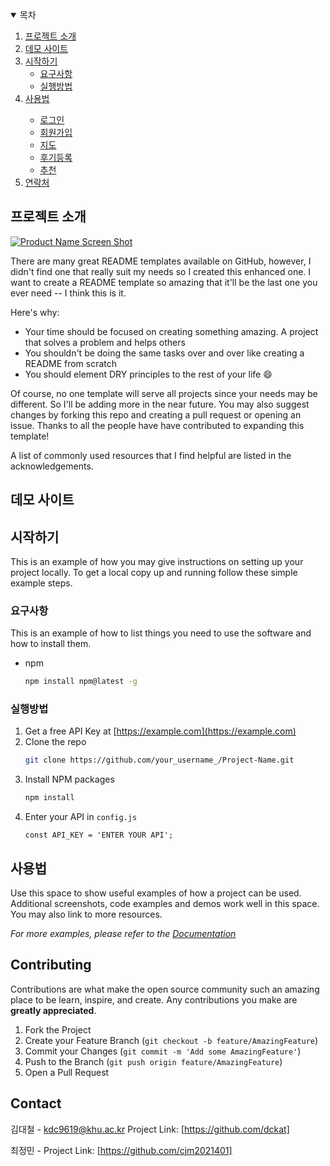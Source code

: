 <!-- TABLE OF CONTENTS -->
<details open="open">
  <summary>목차</summary>
  <ol>
    <li>
      <a href="#프로젝트 소개">프로젝트 소개</a>
    </li>
    <li>
      <a href="#데모 사이트">데모 사이트</a>
    </li>
    <li>
      <a href="#시작하기">시작하기</a>
      <ul>
        <li><a href="#요구사항">요구사항</a></li>
        <li><a href="#실행방법">실행방법</a></li>
      </ul>
    </li>
    <li><a href="#사용법">사용법</a></li>
      <ul>
        <li><a href="#로그인">로그인</a></li>
        <li><a href="#회원가입">회원가입</a></li>
        <li><a href="#지도">지도</a></li>
        <li><a href="#후기등록">후기등록</a></li>
        <li><a href="#추천">추천</a></li>
      </ul>
    <li><a href="#Contributing>Contributing</li>
    <li><a href="#">연락처</a></li>
  </ol>
</details>



<!-- ABOUT THE PROJECT -->
## 프로젝트 소개

[![Product Name Screen Shot][product-screenshot]](https://example.com)

There are many great README templates available on GitHub, however, I didn't find one that really suit my needs so I created this enhanced one. I want to create a README template so amazing that it'll be the last one you ever need -- I think this is it.

Here's why:
* Your time should be focused on creating something amazing. A project that solves a problem and helps others
* You shouldn't be doing the same tasks over and over like creating a README from scratch
* You should element DRY principles to the rest of your life :smile:

Of course, no one template will serve all projects since your needs may be different. So I'll be adding more in the near future. You may also suggest changes by forking this repo and creating a pull request or opening an issue. Thanks to all the people have have contributed to expanding this template!

A list of commonly used resources that I find helpful are listed in the acknowledgements.

<!-- DEMO LINK -->
## 데모 사이트


<!-- GETTING STARTED -->
## 시작하기

This is an example of how you may give instructions on setting up your project locally.
To get a local copy up and running follow these simple example steps.

### 요구사항

This is an example of how to list things you need to use the software and how to install them.
* npm
  ```sh
  npm install npm@latest -g
  ```

### 실행방법

1. Get a free API Key at [https://example.com](https://example.com)
2. Clone the repo
   ```sh
   git clone https://github.com/your_username_/Project-Name.git
   ```
3. Install NPM packages
   ```sh
   npm install
   ```
4. Enter your API in `config.js`
   ```JS
   const API_KEY = 'ENTER YOUR API';
   ```

<!-- USAGE -->
## 사용법

Use this space to show useful examples of how a project can be used. Additional screenshots, code examples and demos work well in this space. You may also link to more resources.

_For more examples, please refer to the [Documentation](https://example.com)_


<!-- CONTRIBUTING -->
## Contributing

Contributions are what make the open source community such an amazing place to be learn, inspire, and create. Any contributions you make are **greatly appreciated**.

1. Fork the Project
2. Create your Feature Branch (`git checkout -b feature/AmazingFeature`)
3. Commit your Changes (`git commit -m 'Add some AmazingFeature'`)
4. Push to the Branch (`git push origin feature/AmazingFeature`)
5. Open a Pull Request


<!-- CONTACT -->
## Contact

김대철 - kdc9619@khu.ac.kr
Project Link: [https://github.com/dckat]

최정민 -
Project Link: [https://github.com/cjm2021401]



<!-- MARKDOWN LINKS & IMAGES -->
<!-- https://www.markdownguide.org/basic-syntax/#reference-style-links -->
[contributors-shield]: https://img.shields.io/github/contributors/othneildrew/Best-README-Template.svg?style=for-the-badge
[contributors-url]: https://github.com/othneildrew/Best-README-Template/graphs/contributors
[forks-shield]: https://img.shields.io/github/forks/othneildrew/Best-README-Template.svg?style=for-the-badge
[forks-url]: https://github.com/othneildrew/Best-README-Template/network/members
[stars-shield]: https://img.shields.io/github/stars/othneildrew/Best-README-Template.svg?style=for-the-badge
[stars-url]: https://github.com/othneildrew/Best-README-Template/stargazers
[issues-shield]: https://img.shields.io/github/issues/othneildrew/Best-README-Template.svg?style=for-the-badge
[issues-url]: https://github.com/othneildrew/Best-README-Template/issues
[license-shield]: https://img.shields.io/github/license/othneildrew/Best-README-Template.svg?style=for-the-badge
[license-url]: https://github.com/othneildrew/Best-README-Template/blob/master/LICENSE.txt
[linkedin-shield]: https://img.shields.io/badge/-LinkedIn-black.svg?style=for-the-badge&logo=linkedin&colorB=555
[linkedin-url]: https://linkedin.com/in/othneildrew
[product-screenshot]: images/screenshot.png
